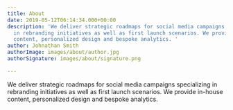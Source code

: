```yaml
---
title: About
date: 2019-05-12T06:14:34.000+00:00
description: 'We deliver strategic roadmaps for social media campaigns specializing
  in rebranding initiatives as well as first launch scenarios. We provide in-house
  content, personalized design and bespoke analytics. '
author: Johnathan Smith
authorImage: images/about/author.jpg
authorSignature: images/about/signature.png

---
```

We deliver strategic roadmaps for social media campaigns specializing in rebranding initiatives as well as first launch scenarios. We provide in-house content, personalized design and bespoke analytics.